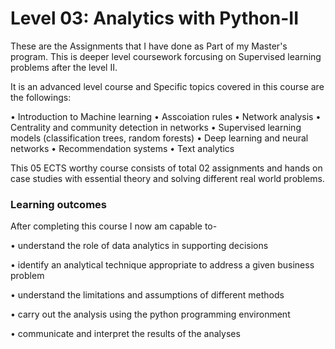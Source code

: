 # Level 03: Analytics with Python-II

These are the Assignments that I have done as Part of my Master's program. This is deeper level coursework forcusing on Supervised learning problems after the level II.

It is an advanced level course and Specific topics covered in this course are the followings:

• Introduction to Machine learning
• Asscoiation rules
• Network analysis
• Centrality and community detection in networks
• Supervised learning models (classification trees, random forests)
• Deep learning and neural networks
• Recommendation systems
• Text analytics

This 05 ECTS worthy course consists of total 02 assignments and hands on case studies with essential theory and solving different real world problems.


### Learning outcomes

After completing this course I now am capable to-

• understand the role of data analytics in supporting decisions

• identify an analytical technique appropriate to address a given business problem

• understand the limitations and assumptions of different methods

• carry out the analysis using the python programming environment

• communicate and interpret the results of the analyses
